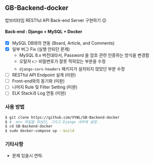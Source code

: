 ## GB-Backend-docker

밥브리타임 RESTful API Back-end Server 구현하기 😉

#### Back-end : Django + MySQL + Docker

-   [x] MySQL DB와의 연동 (Board, Article, and Comments)
-   [x] 일부 버그 Fix (실행 안되던 문제)
    -   MySQL 8.x 버전대라서, Password 을 암호 관련 인증하는 방식을 변경함
    -   오탈자 👉 비밀번호가 잘못 적혀있는 부분을 수정
    -   `django-cors-headers` 패키지가 설치되지 않았던 부분 수정
-   [ ] RESTful API Endpoint 설계 (미완)
-   [ ] Front-end와의 동기화 (미완)
-   [ ] 나머지 Rule 및 Filter Setting (미완)
-   [ ] ELK Stack과 Log 연동 (미완)

### 사용 방법

```sh
$ git clone https://github.com/VYWL/GB-Backend-docker
$ # .env 파일을 최상단, 그리고 Django 내부에 설정.
$ cd GB-Backend-docker
$ sudo docker-compose up --build
```

### 기타사항

-   문제 있을시 연락.
